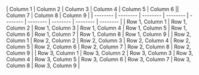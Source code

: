 

| Column 1 | Column 2 | Column 3 | Column 4 | Column 5 | Column 6 || Column 7 | Column 8 | Column 9 |
| -------- | -------- | -------- | -------- | -------- | -------- | -------- | -------- | -------- |
| Row 1, Column 1 | Row 1, Column 2 | Row 1, Column 3 | Row 1, Column 4 | Row 1, Column 5 | Row 1, Column 6 | Row 1, Column 7 | Row 1, Column 8 | Row 1, Column 9 |
| Row 2, Column 1 | Row 2, Column 2 | Row 2, Column 3 | Row 2, Column 4 | Row 2, Column 5 | Row 2, Column 6 | Row 2, Column 7 | Row 2, Column 8 | Row 2, Column 9 |
| Row 3, Column 1 | Row 3, Column 2 | Row 3, Column 3 | Row 3, Column 4 | Row 3, Column 5 | Row 3, Column 6 | Row 3, Column 7 | Row 3, Column 8 | Row 3, Column 9 |


